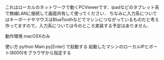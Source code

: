 これはローカルのネットワークで動くPCViewerです．ipadなどのタブレット系で無線LANに接続して画面共有して使ってください．
ちなみに入力系についてはキーボードやマウスはBlueToothなどでマシンにつながっているものだと考え作ってますので，入力系については今のところ実装する予定はありません．

動作環境
macOSXのみ

使い方
python Main.py[Enter]
で起動する
起動したマシンのローカルIPとポート(8000)をブラウザから指定する

